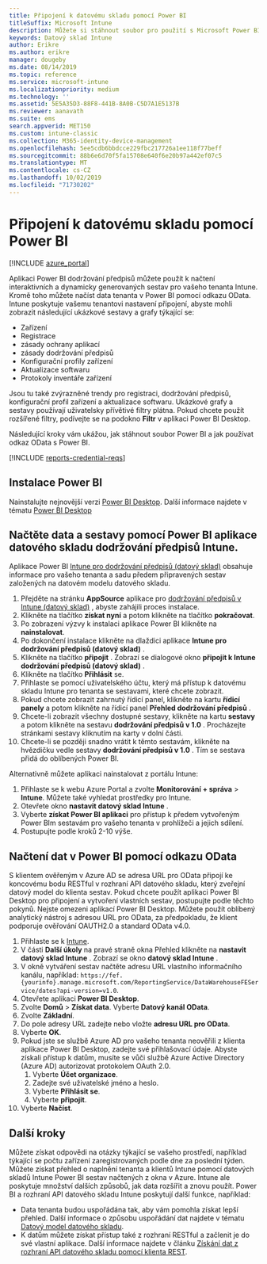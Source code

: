 ```yaml
---
title: Připojení k datovému skladu pomocí Power BI
titleSuffix: Microsoft Intune
description: Můžete si stáhnout soubor pro použití s Microsoft Power BI, který vám umožní načíst interaktivní, dynamicky generované sestavy vašeho tenanta Microsoft Intune.
keywords: Datový sklad Intune
author: Erikre
ms.author: erikre
manager: dougeby
ms.date: 08/14/2019
ms.topic: reference
ms.service: microsoft-intune
ms.localizationpriority: medium
ms.technology: ''
ms.assetid: 5E5A35D3-88F8-441B-8A0B-C5D7A1E5137B
ms.reviewer: aanavath
ms.suite: ems
search.appverid: MET150
ms.custom: intune-classic
ms.collection: M365-identity-device-management
ms.openlocfilehash: 5ee5cdb6bbdcce229fbc217726a1ee118f77beff
ms.sourcegitcommit: 88b6e6d70f5fa15708e640f6e20b97a442ef07c5
ms.translationtype: MT
ms.contentlocale: cs-CZ
ms.lasthandoff: 10/02/2019
ms.locfileid: "71730202"
---
```

# <a name="connect-to-the-data-warehouse-with-power-bi"></a>Připojení k datovému skladu pomocí Power BI

[!INCLUDE [azure_portal](../includes/azure_portal.md)]

Aplikaci Power BI dodržování předpisů můžete použít k načtení interaktivních a dynamicky generovaných sestav pro vašeho tenanta Intune. Kromě toho můžete načíst data tenanta v Power BI pomocí odkazu OData. Intune poskytuje vašemu tenantovi nastavení připojení, abyste mohli zobrazit následující ukázkové sestavy a grafy týkající se:  

- Zařízení
- Registrace
- zásady ochrany aplikací
- zásady dodržování předpisů
- Konfigurační profily zařízení
- Aktualizace softwaru
- Protokoly inventáře zařízení

Jsou tu také zvýrazněné trendy pro registraci, dodržování předpisů, konfigurační profil zařízení a aktualizace softwaru. Ukázkové grafy a sestavy používají uživatelsky přívětivé filtry plátna. Pokud chcete použít rozšířené filtry, podívejte se na podokno **Filtr** v aplikaci Power BI Desktop.

Následující kroky vám ukážou, jak stáhnout soubor Power BI a jak používat odkaz OData s Power BI.

[!INCLUDE [reports-credential-reqs](../includes/reports-credential-reqs.md)]

## <a name="install-power-bi"></a>Instalace Power BI

Nainstalujte nejnovější verzi [Power BI Desktop](https://aka.ms/intune/datawarehouseapi/installpowerbi). Další informace najdete v tématu [Power BI Desktop](https://powerbi.microsoft.com/desktop)

## <a name="load-the-data-and-reports-using-the-power-bi-intune-compliance-data-warehouse-app"></a>Načtěte data a sestavy pomocí Power BI aplikace datového skladu dodržování předpisů Intune.

Aplikace Power BI [Intune pro dodržování předpisů (datový sklad)](https://aka.ms/intune/datawarehouseapi/getpowerbiapp) obsahuje informace pro vašeho tenanta a sadu předem připravených sestav založených na datovém modelu datového skladu.

1. Přejděte na stránku **AppSource** aplikace pro [dodržování předpisů v Intune (datový sklad)](https://aka.ms/intune/datawarehouseapi/getpowerbiapp) , abyste zahájili proces instalace.
2. Klikněte na tlačítko **získat nyní** a potom klikněte na tlačítko **pokračovat**.
3. Po zobrazení výzvy k instalaci aplikace Power BI klikněte na **nainstalovat**.
4. Po dokončení instalace klikněte na dlaždici aplikace **Intune pro dodržování předpisů (datový sklad)** .
5. Klikněte na tlačítko **připojit** . Zobrazí se dialogové okno **připojit k Intune dodržování předpisů (datový sklad)** .
6. Klikněte na tlačítko **Přihlásit** se.
7. Přihlaste se pomocí uživatelského účtu, který má přístup k datovému skladu Intune pro tenanta se sestavami, které chcete zobrazit.
8. Pokud chcete zobrazit zahrnutý řídicí panel, klikněte na kartu **řídicí panely** a potom klikněte na řídicí panel **Přehled dodržování předpisů** .
9. Chcete-li zobrazit všechny dostupné sestavy, klikněte na kartu **sestavy** a potom klikněte na sestavu **dodržování předpisů v 1.0** . Procházejte stránkami sestavy kliknutím na karty v dolní části.
10. Chcete-li se později snadno vrátit k těmto sestavám, klikněte na hvězdičku vedle sestavy **dodržování předpisů v 1.0** . Tím se sestava přidá do oblíbených Power BI.

Alternativně můžete aplikaci nainstalovat z portálu Intune:

1. Přihlaste se k webu Azure Portal a zvolte **Monitorování + správa** > **Intune**. Můžete také vyhledat prostředky pro Intune.
2. Otevřete okno **nastavit datový sklad Intune** .
3. Vyberte **získat Power BI aplikaci** pro přístup k předem vytvořeným Power BIm sestavám pro vašeho tenanta v prohlížeči a jejich sdílení.
4. Postupujte podle kroků 2-10 výše.

## <a name="load-the-data-in-power-bi-using-the-odata-link"></a>Načtení dat v Power BI pomocí odkazu OData

S klientem ověřeným v Azure AD se adresa URL pro OData připojí ke koncovému bodu RESTful v rozhraní API datového skladu, který zveřejní datový model do klienta sestav. Pokud chcete použít aplikaci Power BI Desktop pro připojení a vytvoření vlastních sestav, postupujte podle těchto pokynů. Nejste omezeni aplikací Power BI Desktop. Můžete použít oblíbený analytický nástroj s adresou URL pro OData, za předpokladu, že klient podporuje ověřování OAUTH2.0 a standard OData v4.0.

1. Přihlaste se k [Intune](https://go.microsoft.com/fwlink/?linkid=2090973).
2. V části **Další úkoly** na pravé straně okna Přehled klikněte na **nastavit datový sklad Intune** . Zobrazí se okno **datový sklad Intune** .
3. V okně vytváření sestav načtěte adresu URL vlastního informačního kanálu, například: `https://fef.{yourinfo}.manage.microsoft.com/ReportingService/DataWarehouseFEService/dates?api-version=v1.0`.
4. Otevřete aplikaci **Power BI Desktop**.
5. Zvolte **Domů** > **Získat data**. Vyberte **Datový kanál OData**.
6. Zvolte **Základní**.
7. Do pole adresy URL zadejte nebo vložte **adresu URL pro OData**.
8. Vyberte **OK**.
9. Pokud jste se službě Azure AD pro vašeho tenanta neověřili z klienta aplikace Power BI Desktop, zadejte své přihlašovací údaje. Abyste získali přístup k datům, musíte se vůči službě Azure Active Directory (Azure AD) autorizovat protokolem OAuth 2.0.  
    1. Vyberte **Účet organizace**.  
    2. Zadejte své uživatelské jméno a heslo.  
    3. Vyberte **Přihlásit se**.  
    4. Vyberte **připojit**.  
10. Vyberte **Načíst**.

## <a name="next-steps"></a>Další kroky

Můžete získat odpovědi na otázky týkající se vašeho prostředí, například týkající se počtu zařízení zaregistrovaných podle dne za poslední týden. Můžete získat přehled o naplnění tenanta a klientů Intune pomocí datových skladů Intune Power BI sestav načtených z okna v Azure. Intune ale poskytuje množství dalších způsobů, jak data rozšířit a znovu použít. Power BI a rozhraní API datového skladu Intune poskytují další funkce, například:

<!-- - You can use Power BI Desktop to create additional report types with your data. For example, you could create a custom chart representing the ratio of device manufactures in your enterprise. For more information about creating custom reports with Power BI and the Intune Data Warehouse, see `BLOG POST ON POWER BI`. -->
- Data tenanta budou uspořádána tak, aby vám pomohla získat lepší přehled. Další informace o způsobu uspořádání dat najdete v tématu [Datový model datového skladu](reports-ref-data-model.md).
- K datům můžete získat přístup také z rozhraní RESTful a začlenit je do své vlastní aplikace. Další informace najdete v článku [Získání dat z rozhraní API datového skladu pomocí klienta REST](../reports-proc-data-rest.md).
